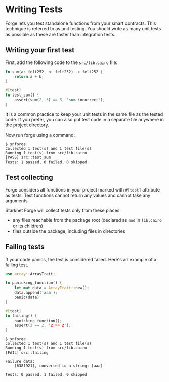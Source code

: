 # Writing Tests

Forge lets you test standalone functions from your smart contracts. This technique is referred to as unit testing. You
should write as many unit tests as possible as these are faster than integration tests.

## Writing your first test

First, add the following code to the `src/lib.cairo` file:

```rust
fn sum(a: felt252, b: felt252) -> felt252 {
    return a + b;
}

#[test]
fn test_sum() {
    assert(sum(2, 3) == 5, 'sum incorrect');
}
```

It is a common practice to keep your unit tests in the same file as the tested code. If you prefer, you can also put
test code in a separate file anywhere in the project directory.

Now run forge using a command:

```shell
$ snforge
Collected 1 test(s) and 1 test file(s)
Running 1 test(s) from src/lib.cairo
[PASS] src::test_sum
Tests: 1 passed, 0 failed, 0 skipped
```

## Test collecting

Forge considers all functions in your project marked with `#[test]` attribute as tests.
Test functions cannot return any values and cannot take any arguments.

Starknet Forge will collect tests only from these places:

- any files reachable from the package root (declared as `mod` in `lib.cairo` or its children)
- files outside the package, including files in directories

## Failing tests

If your code panics, the test is considered failed. Here's an example of a failing test.

```rust
use array::ArrayTrait;

fn panicking_function() {
    let mut data = ArrayTrait::new();
    data.append('aaa');
    panic(data)
}

#[test]
fn failing() {
    panicking_function();
    assert(2 == 2, '2 == 2');
}
```

```shell
$ snforge
Collected 1 test(s) and 1 test file(s)
Running 1 test(s) from src/lib.cairo
[FAIL] src::failing

Failure data:
    [6381921], converted to a string: [aaa]

Tests: 0 passed, 1 failed, 0 skipped
```
